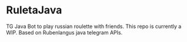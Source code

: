 # RuletaJava
TG Java Bot to play russian roulette with friends. This repo is currently a WIP.
Based on Rubenlangus java telegram APIs.
